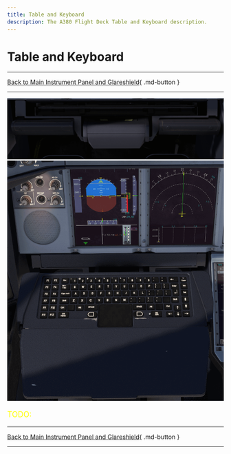 ```yaml
---
title: Table and Keyboard
description: The A380 Flight Deck Table and Keyboard description.
---
```


# Table and Keyboard

---

[Back to Main Instrument Panel and Glareshield](../overviews/main-glare.md){ .md-button }

---

![img_2.png](../../../assets/a380x-briefing/flight-deck/main/table-in.png)
![img_3.png](../../../assets/a380x-briefing/flight-deck/main/table-out-kb.png)

[//]: # (TODO)
<p style="color:yellow; font-size:18px;">TODO: </p>


---

[Back to Main Instrument Panel and Glareshield](../overviews/main-glare.md){ .md-button }

---



